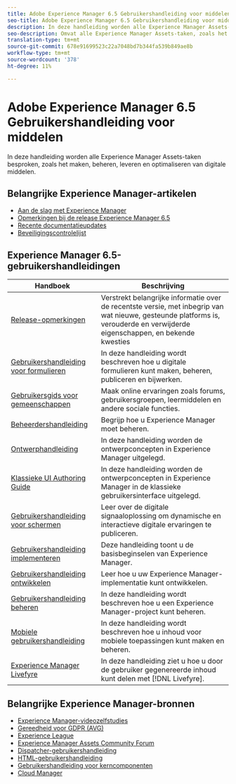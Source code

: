 ```yaml
---
title: Adobe Experience Manager 6.5 Gebruikershandleiding voor middelen
seo-title: Adobe Experience Manager 6.5 Gebruikershandleiding voor middelen
description: In deze handleiding worden alle Experience Manager Assets-taken besproken, zoals het maken, beheren, leveren en optimaliseren van digitale middelen.
seo-description: Omvat alle Experience Manager Assets-taken, zoals het maken, beheren, leveren en optimaliseren van digitale middelen.
translation-type: tm+mt
source-git-commit: 678e91699523c22a7048bd7b344fa539b849ae8b
workflow-type: tm+mt
source-wordcount: '378'
ht-degree: 11%

---
```



# Adobe Experience Manager 6.5 Gebruikershandleiding voor middelen

In deze handleiding worden alle Experience Manager Assets-taken besproken, zoals het maken, beheren, leveren en optimaliseren van digitale middelen.

## Belangrijke Experience Manager-artikelen

* [Aan de slag met Experience Manager](https://helpx.adobe.com/experience-manager/get-started.html)
* [Opmerkingen bij de release Experience Manager 6.5](/help/release-notes/home.md)
* [Recente documentatieupdates](https://helpx.adobe.com/experience-manager/documentation-updates.html)
* [Beveiligingscontrolelijst](/help/sites-administering/security-checklist.md)

## Experience Manager 6.5-gebruikershandleidingen

| Handboek | Beschrijving |
|--- |---|
| [Release-opmerkingen](/help/release-notes/home.md) | Verstrekt belangrijke informatie over de recentste versie, met inbegrip van wat nieuwe, gesteunde platforms is, verouderde en verwijderde eigenschappen, en bekende kwesties |
| [Gebruikershandleiding voor formulieren](/help/forms/home.md) | In deze handleiding wordt beschreven hoe u digitale formulieren kunt maken, beheren, publiceren en bijwerken. |
| [Gebruikersgids voor gemeenschappen](/help/communities/home.md) | Maak online ervaringen zoals forums, gebruikersgroepen, leermiddelen en andere sociale functies. |
| [Beheerdershandleiding](/help/sites-administering/home.md) | Begrijp hoe u Experience Manager moet beheren. |
| [Ontwerphandleiding](/help/sites-authoring/home.md) | In deze handleiding worden de ontwerpconcepten in Experience Manager uitgelegd. |
| [Klassieke UI Authoring Guide](/help/sites-classic-ui-authoring/home.md) | In deze handleiding worden de ontwerpconcepten in Experience Manager in de klassieke gebruikersinterface uitgelegd. |
| [Gebruikershandleiding voor schermen](https://docs.adobe.com/content/help/en/experience-manager-screens/user-guide/aem-screens-introduction.html) | Leer over de digitale signaaloplossing om dynamische en interactieve digitale ervaringen te publiceren. |
| [Gebruikershandleiding implementeren](/help/sites-deploying/home.md) | Deze handleiding toont u de basisbeginselen van Experience Manager. |
| [Gebruikershandleiding ontwikkelen](/help/sites-developing/home.md) | Leer hoe u uw Experience Manager-implementatie kunt ontwikkelen. |
| [Gebruikershandleiding beheren](/help/managing/home.md) | In deze handleiding wordt beschreven hoe u een Experience Manager-project kunt beheren. |
| [Mobiele gebruikershandleiding](/help/mobile/home.md) | In deze handleiding wordt beschreven hoe u inhoud voor mobiele toepassingen kunt maken en beheren. |
| [Experience Manager Livefyre](https://docs.adobe.com/content/help/en/livefyre/using/home.html) | In deze handleiding ziet u hoe u door de gebruiker gegenereerde inhoud kunt delen met [!DNL Livefyre]. |

## Belangrijke Experience Manager-bronnen

* [Experience Manager-videozelfstudies](https://helpx.adobe.com/experience-manager/kt/index/aem-6-5-videos.html#Assets)
* [Gereedheid voor GDPR (AVG)](/help/managing/data-protection-and-privacy.md)
* [Experience League](https://guided.adobe.com/?mv=other#recommended/solutions/experience-manager)
* [Experience Manager Assets Community Forum](https://experienceleaguecommunities.adobe.com/t5/Adobe-Experience-Manager-Assets/ct-p/experience-manager-assets-community)
* [Dispatcher-gebruikershandleiding](https://docs.adobe.com/content/help/en/experience-manager-dispatcher/using/dispatcher.html)
* [HTML-gebruikershandleiding](https://docs.adobe.com/content/help/en/experience-manager-htl/using/overview.html)
* [Gebruikershandleiding voor kerncomponenten](https://docs.adobe.com/content/help/en/experience-manager-core-components/using/introduction.html)
* [Cloud Manager](https://docs.adobe.com/content/help/en/experience-manager-cloud-manager/using/introduction-to-cloud-manager.html)
